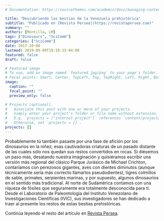 ```yaml
---
# Documentation: https://sourcethemes.com/academic/docs/managing-content/

title: "Descubriendo las bestias de la Venezuela prehistórica"
subtitle: "Publicado en [Revista Persea](https://revistapersea.com)"
summary: ""
authors: [Montilla, LM]
tags: ["Dinosaurs", "SciComm"]
categories: ["SciComm"]
date: 2017-10-08
lastmod: 2019-09-09T19:18:33-04:00
featured: false
draft: false

# Featured image
# To use, add an image named `featured.jpg/png` to your page's folder.
# Focal points: Smart, Center, TopLeft, Top, TopRight, Left, Right, BottomLeft, Bottom, BottomRight.
image:
  caption: ""
  focal_point: ""
  preview_only: false

# Projects (optional).
#   Associate this post with one or more of your projects.
#   Simply enter your project's folder or file name without extension.
#   E.g. `projects = ["internal-project"]` references `content/project/deep-learning/index.md`.
#   Otherwise, set `projects = []`.
projects: []
---
```

Probablemente tú también pasaste por una fase de afición por los dinosaurios en la niñez; esas cautivadoras criaturas de un pasado distante de las cuales sólo nos quedan sus restos convertidos en rocas. Si diésemos un paso más, desatando nuestra imaginación y quisiéramos escribir una versión más regional del clásico Parque Jurásico de Michael Crichton, contaríamos con perezosos gigantes, aves con dientes diminutos (aunque técnicamente sería más correcto llamarlos pseudodientes), tigres colmillos de sable, primates, serpientes marinas, y por supuesto, algunos dinosaurios en el sentido más tradicional. Al norte de Sudamérica contamos con una riqueza de fósiles que seguramente era totalmente desconocida para ti. Desde el Laboratorio de Paleontología del Instituto Venezolano de Investigaciones Científicas (IVIC), sus investigadores se han dedicado a traer al presente los restos de estas bestias prehistóricas.

Continúa leyendo el resto del artículo en [Revista Persea](https://revistapersea.com/ciencias-de-la-vida/descubriendo-las-bestias-de-la-venezuela-prehistrica/).